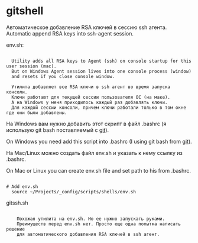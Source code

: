 # gitshell

Автоматическое добавление RSA ключей в сессию ssh агента.
Automatic append RSA keys into ssh-agent session.

env.sh:

```

  Utility adds all RSA keys to Agent (ssh) on console startup for this user session (mac).
  But on Windows Agent session lives into one console process (window)
  and resets if you close console window.

  Утилита добавляет все RSA ключи в ssh агент во время запуска консоли.
  Ключи работают для текущей сессии пользователя ОС (на маке).
  А на Windows у меня приходилось каждый раз добавлять ключи.
  Для каждой сессии консоли, причем ключи работали только в том окне где они были добавлены.

```

На Windows вам нужно добавить этот скрипт в файл .bashrc (я использую git bash поставляемый с [git](https://git-scm.com/downloads)).

On Windows you need add this script into .bashrc (I using git bash from [git](https://git-scm.com/downloads)).


На Mac/Linux можно создать файл env.sh и указать к нему ссылку из .bashrc.

On Mac or Linux you can create env.sh file and set path to his from .bashrc.

```shell

# Add env.sh
  source ~/Projects/_config/scripts/shells/env.sh

```


gitssh.sh

```

    Похожая утилита на env.sh. Но ее нужно запускать руками.
    Преимуществ перед env.sh нет. Просто еще одна попытка написать решение
    для автоматического добавления RSA ключей в ssh агент.

```
